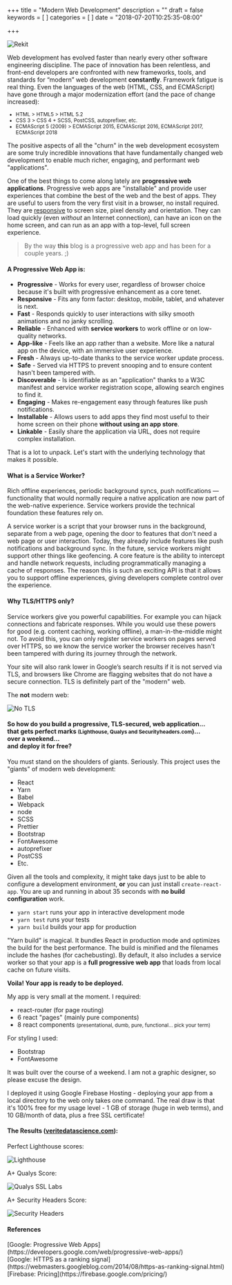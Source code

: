 +++
title = "Modern Web Development"
description = ""
draft = false
keywords = [
]
categories = [
]
date = "2018-07-20T10:25:35-08:00"

+++

![Rekit](/img/rekit.png)

Web development has evolved faster than nearly every other software engineering discipline. The pace of innovation has been relentless, and front-end developers are confronted with new frameworks, tools, and standards for “modern” web development **constantly**. Framework fatigue is real thing. Even the languages of the web (HTML, CSS, and ECMAScript) have gone through a major modernization effort (and the pace of change increased):

<small>

- HTML > HTML5 > HTML 5.2
- CSS 3 > CSS 4 + SCSS, PostCSS, autoprefixer, etc.
- ECMAScript 5 (2009) > ECMAScript 2015, ECMAScript 2016, ECMAScript 2017, ECMAScript 2018

</small>

The positive aspects of all the "churn" in the web development ecosystem are some truly incredible innovations that have fundamentally changed web development to enable much richer, engaging, and performant web "applications".

<!--more-->

One of the best things to come along lately are **progressive web applications**. Progressive web apps are "installable" and provide user experiences that combine the best of the web and the best of apps. They are useful to users from the very first visit in a browser, no install required. They are [responsive](https://danstroot.com/2013/12/31/responsive-design-vs.-mobile-first/) to screen size, pixel density and orientation. They can load quickly (even _without_ an Internet connection), can have an icon on the home screen, and can run as an app with a top-level, full screen experience.

> By the way **this** blog is a progressive web app and has been for a couple years. ;)

#### A Progressive Web App is:

- **Progressive** - Works for every user, regardless of browser choice because it's built with progressive enhancement as a core tenet.
- **Responsive** - Fits any form factor: desktop, mobile, tablet, and whatever is next.
- **Fast** - Responds quickly to user interactions with silky smooth animations and no janky scrolling.
- **Reliable** - Enhanced with **service workers** to work offline or on low-quality networks.
- **App-like** - Feels like an app rather than a website. More like a natural app on the device, with an immersive user experience.
- **Fresh** - Always up-to-date thanks to the service worker update process.
- **Safe** - Served via HTTPS to prevent snooping and to ensure content hasn't been tampered with.
- **Discoverable** - Is identifiable as an "application" thanks to a W3C manifest and service worker registration scope, allowing search engines to find it.
- **Engaging** - Makes re-engagement easy through features like push notifications.
- **Installable** - Allows users to add apps they find most useful to their home screen on their phone **without using an app store**.
- **Linkable** - Easily share the application via URL, does not require complex installation.

That is a lot to unpack. Let's start with the underlying technology that makes it possible.

#### What is a Service Worker?

Rich offline experiences, periodic background syncs, push notifications — functionality that would normally require a native application are now part of the web-native experience. Service workers provide the technical foundation these features rely on.

A service worker is a script that your browser runs in the background, separate from a web page, opening the door to features that don't need a web page or user interaction. Today, they already include features like push notifications and background sync. In the future, service workers might support other things like geofencing. A core feature is the ability to intercept and handle network requests, including programmatically managing a cache of responses. The reason this is such an exciting API is that it allows you to support offline experiences, giving developers complete control over the experience.

#### Why TLS/HTTPS only?

Service workers give you powerful capabilities. For example you can hijack connections and fabricate responses. While you would use these powers for good (e.g. content caching, working offline), a man-in-the-middle might not. To avoid this, you can only register service workers on pages served over HTTPS, so we know the service worker the browser receives hasn't been tampered with during its journey through the network.

Your site will also rank lower in Google’s search results if it is not served via TLS, and browsers like Chrome are flagging websites that do not have a secure connection. TLS is definitely part of the "modern" web.

The **not** modern web:

![No TLS](/img/no-TLS.png)

#### So how do you build a progressive, TLS-secured, **web application**...<br>that gets **perfect** marks <small>(Lighthouse, Qualys and Securityheaders.com</small>)...<br>over a **weekend**...<br>and deploy it for **free**?

You must stand on the shoulders of giants. Seriously. This project uses the "giants" of modern web development:

- React
- Yarn
- Babel
- Webpack
- node
- SCSS
- Prettier
- Bootstrap
- FontAwesome
- autoprefixer
- PostCSS
- Etc.

Given all the tools and complexity, it might take days just to be able to configure a development environment, **or** you can just install `create-react-app`. You are up and running in about 35 seconds with **no build configuration** work.

- `yarn start` runs your app in interactive development mode
- `yarn test` runs your tests
- `yarn build` builds your app for production

"Yarn build" is magical. It bundles React in production mode and optimizes the build for the best performance. The build is minified and the filenames include the hashes (for cachebusting).
By default, it also includes a service worker so that your app is a **full progressive web app** that loads from local cache on future visits.

**Voila! Your app is ready to be deployed.**

My app is very small at the moment. I required:

- react-router (for page routing)
- 6 react "pages" (mainly pure components)
- 8 react components <small>(presentational, dumb, pure, functional... pick your term)</small>

For styling I used:

- Bootstrap
- FontAwesome

It was built over the course of a weekend. I am not a graphic designer, so please excuse the design.

I deployed it using Google Firebase Hosting - deploying your app from a local directory to the web only takes one command. The real draw is that it's 100% free for my usage level - 1 GB of storage (huge in web terms), and 10 GB/month of data, plus a free SSL certificate!

#### The Results ([veritedatascience.com](https://veritedatascience.com)):

Perfect Lighthouse scores:

![Lighthouse](/img/Lighthouse_Report.png)

A+ Qualys Score:

![Qualys SSL Labs](/img/SSL_Labs.png)

A+ Security Headers Score:

![Security Headers](/img/security_headers.png)

#### References

<span class="sources">
[Google: Progressive Web Apps](https://developers.google.com/web/progressive-web-apps/)<br>
[Google: HTTPS as a ranking signal](https://webmasters.googleblog.com/2014/08/https-as-ranking-signal.html)<br>
[Firebase: Pricing](https://firebase.google.com/pricing/)<br>
</span>
